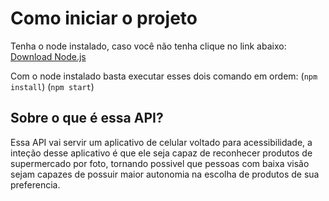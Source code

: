 # Como iniciar o projeto

Tenha o node instalado, caso você não tenha clique no link abaixo:
[Download Node.js]([URL](https://nodejs.org/en/download))

Com o node instalado basta executar esses dois comando em ordem:
(`npm install`)
(`npm start`)


## Sobre o que é essa API?

Essa API vai servir um aplicativo de celular voltado para acessibilidade, a inteção desse aplicativo é que ele seja capaz de reconhecer produtos de supermercado por foto, tornando possivel que pessoas com baixa visão sejam capazes de possuir maior autonomia na escolha de produtos de sua preferencia.
